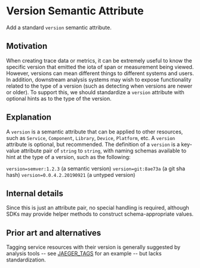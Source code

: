 # Version Semantic Attribute

Add a standard `version` semantic attribute.

## Motivation

When creating trace data or metrics, it can be extremely useful to know the specific version that
emitted the iota of span or measurement being viewed. However, versions can mean different things
to different systems and users. In addition, downstream analysis systems may wish to expose
functionality related to the type of a version (such as detecting when versions are newer or older).
To support this, we should standardize a `version` attribute with optional hints as to the type of the
version.

## Explanation

A `version` is a semantic attribute that can be applied to other resources, such as `Service`,
`Component`, `Library`, `Device`, `Platform`, etc. A `version` attribute is optional, but recommended.
The definition of a `version` is a key-value attribute pair of `string` to `string`, with naming schemas
available to hint at the type of a version, such as the following:

`version=semver:1.2.3` (a semantic version)
`version=git:8ae73a` (a git sha hash)
`version=0.0.4.2.20190921` (a untyped version)

## Internal details

Since this is just an attribute pair, no special handling is required, although SDKs may provide helper methods
to construct schema-appropriate values.

## Prior art and alternatives

Tagging service resources with their version is generally suggested by analysis tools -- see [JAEGER_TAGS](https://www.jaegertracing.io/docs/1.8/client-features/) for an example -- but lacks standardization.
